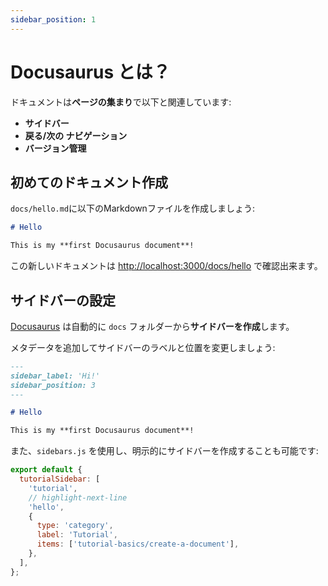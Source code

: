 ```yaml
---
sidebar_position: 1
---
```


# Docusaurus とは？

ドキュメントは**ページの集まり**で以下と関連しています:

- **サイドバー**
- **戻る/次の ナビゲーション**
- **バージョン管理**

## 初めてのドキュメント作成

`docs/hello.md`に以下のMarkdownファイルを作成しましょう:

```md title="docs/hello.md"
# Hello

This is my **first Docusaurus document**!
```

この新しいドキュメントは [http://localhost:3000/docs/hello](http://localhost:3000/docs/hello) で確認出来ます。

## サイドバーの設定

[Docusaurus](https://docusaurus.io/) は自動的に `docs` フォルダーから**サイドバーを作成**します。

メタデータを追加してサイドバーのラベルと位置を変更しましょう:

```md title="docs/hello.md" {1-4}
---
sidebar_label: 'Hi!'
sidebar_position: 3
---

# Hello

This is my **first Docusaurus document**!
```

また、`sidebars.js` を使用し、明示的にサイドバーを作成することも可能です:

```js title="sidebars.js"
export default {
  tutorialSidebar: [
    'tutorial',
    // highlight-next-line
    'hello',
    {
      type: 'category',
      label: 'Tutorial',
      items: ['tutorial-basics/create-a-document'],
    },
  ],
};
```
